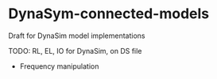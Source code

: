# DynaSym-connected-models

Draft for DynaSim model implementations

TODO: RL, EL, IO for DynaSim, on DS file

* Frequency manipulation
